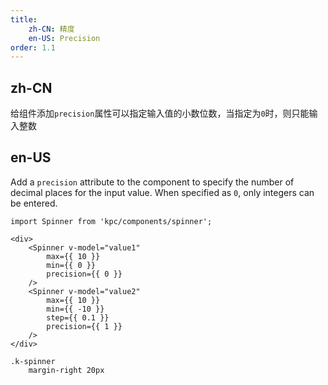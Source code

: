 ```yaml
---
title: 
    zh-CN: 精度
    en-US: Precision
order: 1.1
---
```

## zh-CN

给组件添加`precision`属性可以指定输入值的小数位数，当指定为`0`时，则只能输入整数

## en-US

Add a `precision` attribute to the component to specify the number of decimal places for the input value. When specified as `0`, only integers can be entered.

```vdt
import Spinner from 'kpc/components/spinner';

<div>
    <Spinner v-model="value1"
        max={{ 10 }}
        min={{ 0 }}
        precision={{ 0 }}
    />
    <Spinner v-model="value2"
        max={{ 10 }}
        min={{ -10 }} 
        step={{ 0.1 }}
        precision={{ 1 }}
    />
</div>
```

```styl
.k-spinner
    margin-right 20px
```

